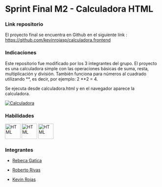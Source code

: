 # Sprint Final M2 - Calculadora HTML

### Link repositorio
El proyecto final se encuentra en Github en el siguiente link :
https://github.com/kevinrojasp/calculadora.frontend

### Indicaciones
Este repositorio fue modificado por los 3 integrantes del grupo.
El proyecto es una calculadora simple con las operaciones básicas de suma, 
resta, multiplicación y división. También funciona para números al cuadrado utilizando
**, es decir, por ejemplo: 2 **2 = 4.

Se ejecuta desde calculadora.html y en el navegador aparece la calculadora.

<a href="https://ibb.co/txF2H5r"><img src="https://i.ibb.co/0Fv9n3b/Calculadora.png" alt="Calculadora" border="0"></a>

### Habilidades
<a href="https://ibb.co/txF2H5r"><img src="https://cdn-icons-png.flaticon.com/512/919/919827.png" alt="HTML" border="0" style="width:50px;height:50px;"></a>
<a href="https://ibb.co/txF2H5r"><img src="https://cdn-icons-png.flaticon.com/512/919/919826.png" alt="HTML" border="0" style="width:50px;height:50px;"></a>
<a href="https://ibb.co/txF2H5r"><img src="https://p.kindpng.com/picc/s/171-1718046_javascript-programming-language-logo-hd-png-download.png" alt="HTML" border="0" style="width:50px;height:50px;"></a>


### Integrantes
- [Rebeca Gatica](https://github.com/rebegv)
* [Roberto Rivas](https://github.com/RobertoRivasL)
+ [Kevin Rojas](https://github.com/kevinrojasp)
